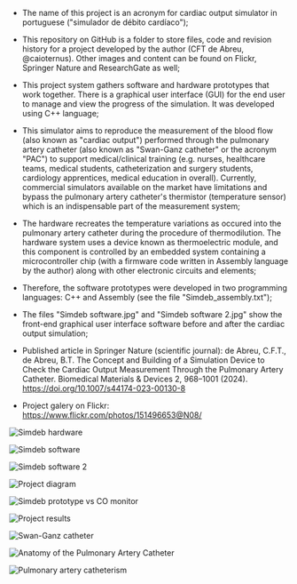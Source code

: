 - The name of this project is an acronym for cardiac output simulator in portuguese ("simulador de débito cardíaco");
  
- This repository on GitHub is a folder to store files, code and revision history for a project developed by the author (CFT de Abreu, @caioternus). Other images and content can be found on Flickr, Springer Nature and ResearchGate as well;

- This project system gathers software and hardware prototypes that work together. There is a graphical user interface (GUI) for the end user to manage and view the progress of the simulation. It was developed using C++ language;

- This simulator aims to reproduce the measurement of the blood flow (also known as "cardiac output") performed through the pulmonary artery catheter (also known as "Swan-Ganz catheter" or the acronym "PAC") to support medical/clinical training (e.g. nurses, healthcare teams, medical students, catheterization and surgery students, cardiology apprentices, medical education in overall). Currently, commercial simulators available on the market have limitations and bypass the pulmonary artery catheter's thermistor (temperature sensor) which is an indispensable part of the measurement system;

- The hardware recreates the temperature variations as occured into the pulmonary artery catheter during the procedure of thermodilution. The hardware system uses a device known as thermoelectric module, and this component is controlled by an embedded system containing a microcontroller chip (with a firmware code written in Assembly language by the author) along with other electronic circuits and elements;

- Therefore, the software prototypes were developed in two programming languages: C++ and Assembly (see the file "Simdeb_assembly.txt");
  
- The files "Simdeb software.jpg" and "Simdeb software 2.jpg" show the front-end graphical user interface software before and after the cardiac output simulation;

- Published article in Springer Nature (scientific journal): de Abreu, C.F.T., de Abreu, B.T. The Concept and Building of a Simulation Device to Check the Cardiac Output Measurement Through the Pulmonary Artery Catheter. Biomedical Materials & Devices 2, 968–1001 (2024). https://doi.org/10.1007/s44174-023-00130-8
- Project galery on Flickr: https://www.flickr.com/photos/151496653@N08/

![Simdeb hardware](https://github.com/user-attachments/assets/9644849f-1ea8-4f04-88c8-c3a2fe47fe6a)

![Simdeb software](https://github.com/user-attachments/assets/fb1691d5-3dbb-4b35-9ee6-6aa48c1f9788)

![Simdeb software 2](https://github.com/user-attachments/assets/487ddc5f-ecd0-47f6-9d2c-8090072f3f83)

![Project diagram](https://github.com/user-attachments/assets/fd7c566b-c7f4-462c-a478-d2b9bf2d9edc)

![Simdeb prototype vs CO monitor](https://github.com/user-attachments/assets/4ed9eac3-96b5-4124-82cb-5764505fd465)

![Project results](https://github.com/user-attachments/assets/a968b900-6957-486c-a166-9bc8ec375f8d)

![Swan-Ganz catheter](https://github.com/user-attachments/assets/fa7d33b3-c839-4878-b4b6-a3485f937e6f)

![Anatomy of the Pulmonary Artery Catheter](https://github.com/user-attachments/assets/49ec445e-a7f0-4812-97b1-fe70d69cbe2f)

![Pulmonary artery catheterism](https://github.com/user-attachments/assets/1976fe81-32b5-49c6-bd22-a83a218938e3)

